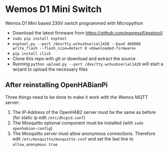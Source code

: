 # Wemos D1 Mini Switch
Wemos D1 Mini based 230V switch programmed with Micropython


- Download the latest firmware from https://github.com/espressif/esptool/
- `sudo pip install esptool`
- `esptool.py --port /dev/tty.wchusbserial1420 --baud 460800 write_flash --flash_size=detect 0 <downloaded-firmware>`
- `pip install click`
- Clone this repo with git or download and extract the source
- Running `python upload.py --port /dev/tty.wchusbserial1420` will start a wizard to upload the necessary files

## After reinstalling OpenHABianPi
Three things need to be done to make it work with the Wemos MQTT server:

1. The IP-Address of the OpenHAB2 server must be the same as before (for static ip edit `/etc/dhcpcd.conf`)
2. The Mosquitto optional component must be installed (with `sudo openhabian-config`)
3. The Mosquitto server must allow anonymous connections. Therefore edit `/etc/mosquitto/mosquitto.conf` and set the last line to `allow_anonymous true`